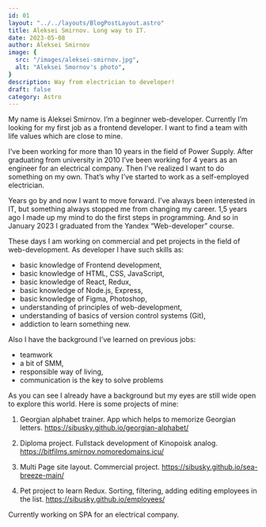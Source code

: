 ```yaml
---
id: 01
layout: "../../layouts/BlogPostLayout.astro"
title: Aleksei Smirnov. Long way to IT.
date: 2023-05-08
author: Aleksei Smirnov
image: {
  src: "/images/aleksei-smirnov.jpg",
  alt: "Aleksei Smornov's photo",
}
description: Way from electrician to developer!
draft: false
category: Astro
---
```


My name is Aleksei Smirnov. I’m a beginner web-developer. Currently I’m looking for my first job as a frontend developer. I want to find a team with life values which are close to mine. 

I’ve been working for more than 10 years in the field of Power Supply. After graduating from university in 2010 I’ve been working for 4 years as an engineer for an electrical company. Then I’ve realized I want to do something on my own. That’s why I’ve started to work as a self-employed electrician. 

Years go by and now I want to move forward. I’ve always been interested in IT, but something always stopped me from changing my career. 1,5 years ago I made up my mind to do the first steps in programming. And so in January 2023 I graduated from the Yandex “Web-developer” course.

These days I am working on commercial and pet projects in the field of web-development. As developer I have such skills as:
- basic knowledge of Frontend development, 
- basic knowledge of HTML, CSS, JavaScript,
- basic knowledge of React, Redux,
- basic knowledge of Node.js, Express,
- basic knowledge of Figma, Photoshop,
- understanding of principles of web-development,
- understanding of basics of version control systems (Git),
- addiction to learn something new.

Also I have the background I’ve learned on previous jobs:
- teamwork
- a bit of SMM,
- responsible way of living,
- communication is the key to solve problems

As you can see I already have a background but my eyes are still wide open to explore this world. Here is some projects of mine:

1. Georgian alphabet trainer. App which helps to memorize Georgian letters.
https://sibusky.github.io/georgian-alphabet/

2. Diploma project. Fullstack development of Kinopoisk analog. 
https://bitfilms.smirnov.nomoredomains.icu/

3. Multi Page site layout. Commercial project.
https://sibusky.github.io/sea-breeze-main/

4. Pet project to learn Redux. Sorting, filtering, adding editing employees in the list.
https://sibusky.github.io/employees/

Currently working on SPA for an electrical company. 

